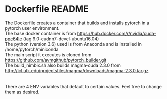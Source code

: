# Dockerfile README
The Dockerfile creates a container that builds and installs pytorch in a pytorch user environment. <br>
The base docker container is from https://hub.docker.com/r/nvidia/cuda-ppc64le (tag 9.0-cudnn7-devel-ubuntu16.04) <br>
The python (version 3.6) used is from Anaconda and is installed in /home/pytorch/miniconda <br>
The main script it executes is cloned from https://github.com/avmgithub/pytorch_builder.git <br>
The build_nimbix.sh also builds magma-cuda 2.3.0 from http://icl.utk.edu/projectsfiles/magma/downloads/magma-2.3.0.tar.gz <br>
<br>
<br>
There are 4 ENV variables that default to certain values. Feel free to change them as desired.
